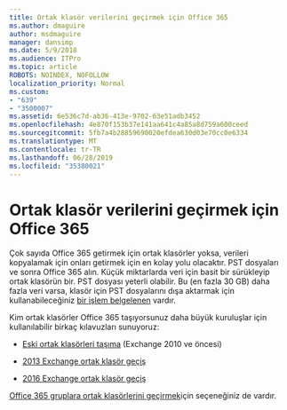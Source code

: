 ```yaml
---
title: Ortak klasör verilerini geçirmek için Office 365
ms.author: dmaguire
author: msdmaguire
manager: dansimp
ms.date: 5/9/2018
ms.audience: ITPro
ms.topic: article
ROBOTS: NOINDEX, NOFOLLOW
localization_priority: Normal
ms.custom:
- "639"
- "3500007"
ms.assetid: 6e536c7d-ab36-413e-9702-63e51adb3452
ms.openlocfilehash: 4e870f153b37e141aa641c4a85a8d759a600ceed
ms.sourcegitcommit: 5fb7a4b28859690020efdea630d03e70cc0e6334
ms.translationtype: MT
ms.contentlocale: tr-TR
ms.lasthandoff: 06/28/2019
ms.locfileid: "35380021"
---
```

# <a name="migrate-public-folder-data-to-office-365"></a>Ortak klasör verilerini geçirmek için Office 365

Çok sayıda Office 365 getirmek için ortak klasörler yoksa, verileri kopyalamak için onları getirmek için en kolay yolu olacaktır. PST dosyaları ve sonra Office 365 alın. Küçük miktarlarda veri için basit bir sürükleyip ortak klasörün bir. PST dosyası yeterli olabilir. Bu (en fazla 30 GB) daha fazla veri varsa, klasör için PST dosyalarını dışa aktarmak için kullanabileceğiniz [bir işlem belgelenen](https://technet.microsoft.com/library/dn874017%28v=exchg.150%29.aspx) vardır.
  
Kim ortak klasörler Office 365 taşıyorsunuz daha büyük kuruluşlar için kullanılabilir birkaç kılavuzları sunuyoruz:
  
- [Eski ortak klasörleri taşıma](https://technet.microsoft.com/library/dn874017%28v=exchg.150%29.aspx) (Exchange 2010 ve öncesi)

- [2013 Exchange ortak klasör geçiş](https://technet.microsoft.com/library/mt798260%28v=exchg.150%29.aspx)

- [2016 Exchange ortak klasör geçiş](https://technet.microsoft.com/library/mt798260%28v=exchg.160%29.aspx)

[Office 365 gruplara ortak klasörlerini geçirmek](https://technet.microsoft.com/library/mt843872%28v=exchg.150%29.aspx)için seçeneğiniz de vardır.
  